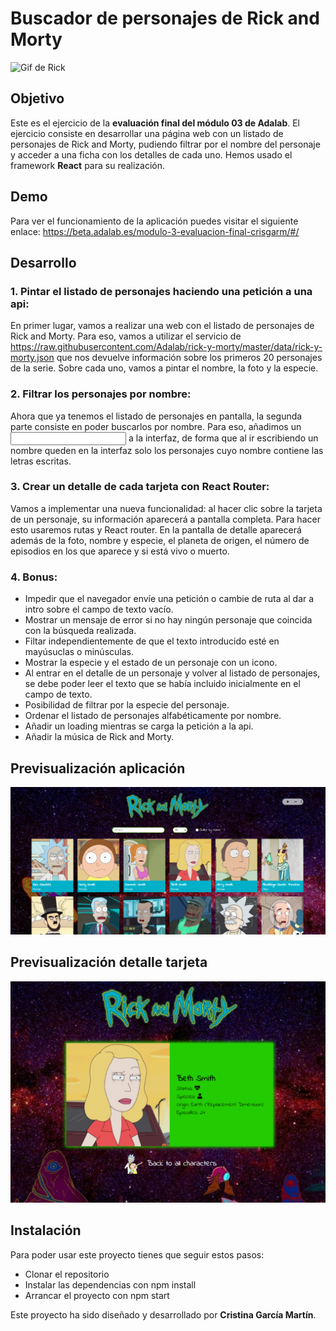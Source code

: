 # Buscador de personajes de Rick and Morty
<img alt="Gif de Rick" src="https://media.giphy.com/media/js0dt5JLCU01bvlt7d/giphy.gif" width=620px/>

## Objetivo
Este es el ejercicio de la **evaluación final del módulo 03 de Adalab**. El ejercicio consiste en desarrollar una página web con un listado de personajes de Rick and Morty, pudiendo filtrar por el nombre del personaje y acceder a una ficha con los detalles de cada uno. Hemos usado el framework **React** para su realización.

## Demo
Para ver el funcionamiento de la aplicación puedes visitar el siguiente enlace: https://beta.adalab.es/modulo-3-evaluacion-final-crisgarm/#/

## Desarrollo

### 1. Pintar el listado de personajes haciendo una petición a una api:

En primer lugar, vamos a realizar una web con el listado de personajes de Rick and Morty. Para eso, vamos a utilizar el servicio de https://raw.githubusercontent.com/Adalab/rick-y-morty/master/data/rick-y-morty.json que nos devuelve información sobre los primeros 20 personajes de la serie. Sobre cada uno, vamos a pintar el nombre, la foto y la especie.

### 2. Filtrar los personajes por nombre:

Ahora que ya tenemos el listado de personajes en pantalla, la segunda parte consiste en poder buscarlos por nombre. Para eso, añadimos un <input> a la interfaz, de forma que al ir escribiendo un nombre queden en la interfaz solo los personajes cuyo nombre contiene las letras escritas.

### 3. Crear un detalle de cada tarjeta con React Router:

Vamos a implementar una nueva funcionalidad: al hacer clic sobre la tarjeta de un personaje, su información aparecerá a pantalla completa. Para hacer esto usaremos rutas y React router. En la pantalla de detalle aparecerá además de la foto, nombre y especie, el planeta de origen, el número de episodios en los que aparece y si está vivo o muerto.

### 4. Bonus:

- Impedir que el navegador envíe una petición o cambie de ruta al dar a intro sobre el campo de texto vacío.
- Mostrar un mensaje de error si no hay ningún personaje que coincida con la búsqueda realizada.
- Filtar independientemente de que el texto introducido esté en mayúsuclas o minúsculas.
- Mostrar la especie y el estado de un personaje con un icono.
- Al entrar en el detalle de un personaje y volver al listado de personajes, se debe poder leer el texto que se había incluido inicialmente en el campo de texto.
- Posibilidad de filtrar por la especie del personaje.
- Ordenar el listado de personajes alfabéticamente por nombre.
- Añadir un loading mientras se carga la petición a la api.
- Añadir la música de Rick and Morty.

## Previsualización aplicación

<img alt="Previsualización aplicación" title="Previsualización aplicación" src="src/images/proyecto-evaluacion-final.PNG" width=620px/>

## Previsualización detalle tarjeta

<img alt="Previsualización detalle tarjeta" title="Previsualización detalle tarjeta" src="src/images/proyecto-evaluacion-final-detalle.PNG" width=620px/>

## Instalación

Para poder usar este proyecto tienes que seguir estos pasos:
- Clonar el repositorio
- Instalar las dependencias con npm install
- Arrancar el proyecto con npm start


Este proyecto ha sido diseñado y desarrollado por **Cristina García Martín**.
